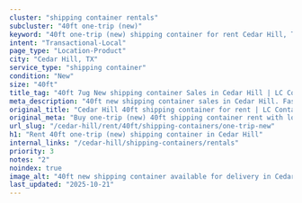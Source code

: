 ```yaml
---
cluster: "shipping container rentals"
subcluster: "40ft one-trip (new)"
keyword: "40ft one-trip (new) shipping container for rent Cedar Hill, TX"
intent: "Transactional-Local"
page_type: "Location-Product"
city: "Cedar Hill, TX"
service_type: "shipping container"
condition: "New"
size: "40ft"
title_tag: "40ft 7ug New shipping container Sales in Cedar Hill | LC Container"
meta_description: "40ft new shipping container sales in Cedar Hill. Fast delivery, competitive pricing. Serving shipping containers area. Quote ID: INX. Call (214) 524-4168 for your free quote today."
original_title: "Cedar Hill 40ft shipping container for rent | LC Container"
original_meta: "Buy one-trip (new) 40ft shipping container rent with local delivery in Cedar Hill, TX. LC Container — local Since 2003. Request a fast quote today."
url_slug: "/cedar-hill/rent/40ft/shipping-containers/one-trip-new"
h1: "Rent 40ft one-trip (new) shipping container in Cedar Hill"
internal_links: "/cedar-hill/shipping-containers/rentals"
priority: 3
notes: "2"
noindex: true
image_alt: "40ft new shipping container available for delivery in Cedar Hill"
last_updated: "2025-10-21"
---
```


<!-- TODO: Add unique city/inventory copy, images, and internal links here. -->
